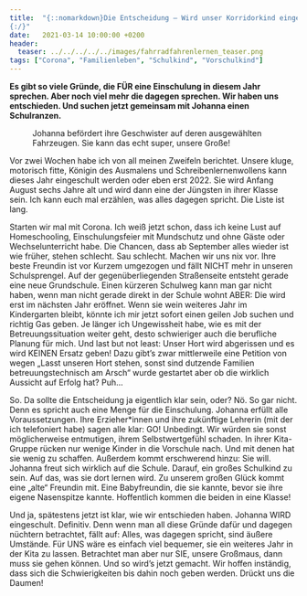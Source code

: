 ```yaml
---
title:  "{::nomarkdown}Die Entscheidung – Wird unser Korridorkind eingeschult?
{:/}"
date:   2021-03-14 10:00:00 +0200
header:
  teaser: ../../../../../images/fahrradfahrenlernen_teaser.png
tags: ["Corona", "Familienleben", "Schulkind", "Vorschulkind"]
---
```


**Es gibt so viele Gründe, die FÜR eine Einschulung in diesem Jahr sprechen. Aber noch viel mehr die dagegen sprechen. Wir haben uns entschieden. Und suchen jetzt gemeinsam mit Johanna einen Schulranzen.**

<figure>
  <img src="../../../../../images/unseregrosseschwester.png" alt="">
  <figcaption>Johanna befördert ihre Geschwister auf deren ausgewählten Fahrzeugen. Sie kann das echt super, unsere Große!</figcaption>
</figure> 

Vor zwei Wochen habe ich von all meinen Zweifeln berichtet. Unsere kluge, motorisch fitte, Königin des Ausmalens und Schreibenlernenwollens kann dieses Jahr eingeschult werden oder eben erst 2022. Sie wird Anfang August sechs Jahre alt und wird dann eine der Jüngsten in ihrer Klasse sein. Ich kann euch mal erzählen, was alles dagegen spricht. Die Liste ist lang.

Starten wir mal mit Corona. Ich weiß jetzt schon, dass ich keine Lust auf Homeschooling, Einschulungsfeier mit Mundschutz und ohne Gäste oder Wechselunterricht habe. Die Chancen, dass ab September alles wieder ist wie früher, stehen schlecht. Sau schlecht. Machen wir uns nix vor. Ihre beste Freundin ist vor Kurzem umgezogen und fällt NICHT mehr in unseren Schulsprengel. Auf der gegenüberliegenden Straßenseite entsteht gerade eine neue Grundschule. Einen kürzeren Schulweg kann man gar nicht haben, wenn man nicht gerade direkt in der Schule wohnt ABER: Die wird erst im nächsten Jahr eröffnet. Wenn sie wein weiteres Jahr im Kindergarten bleibt, könnte ich mir jetzt sofort einen geilen Job suchen und richtig Gas geben. Je länger ich Ungewissheit habe, wie es mit der Betreuungssituation weiter geht, desto schwieriger auch die berufliche Planung für mich. Und last but not least: Unser Hort wird abgerissen und es wird KEINEN Ersatz geben! Dazu gibt’s zwar mittlerweile eine Petition von wegen „Lasst unseren Hort stehen, sonst sind dutzende Familien betreuungstechnisch am Arsch“ wurde gestartet aber ob die wirklich Aussicht auf Erfolg hat? Puh… 

So. Da sollte die Entscheidung ja eigentlich klar sein, oder? Nö. So gar nicht. Denn es spricht auch eine Menge für die Einschulung. Johanna erfüllt alle Voraussetzungen. Ihre Erzieher*innen und ihre zukünftige Lehrerin (mit der ich telefoniert habe) sagen alle klar: GO! Unbedingt. Wir würden sie sonst möglicherweise entmutigen, ihrem Selbstwertgefühl schaden. In ihrer Kita-Gruppe rücken nur wenige Kinder in die Vorschule nach. Und mit denen hat sie wenig zu schaffen. Außerdem kommt erschwerend hinzu: Sie will. Johanna freut sich wirklich auf die Schule. Darauf, ein großes Schulkind zu sein. Auf das, was sie dort lernen wird. Zu unserem großen Glück kommt eine „alte“ Freundin mit. Eine Babyfreundin, die sie kannte, bevor sie ihre eigene Nasenspitze kannte. Hoffentlich kommen die beiden in eine Klasse!

Und ja, spätestens jetzt ist klar, wie wir entschieden haben. Johanna WIRD eingeschult. Definitiv. Denn wenn man all diese Gründe dafür und dagegen nüchtern betrachtet, fällt auf: Alles, was dagegen spricht, sind äußere Umstände. Für UNS wäre es einfach viel bequemer, sie ein weiteres Jahr in der Kita zu lassen.  Betrachtet man aber nur SIE, unsere Großmaus, dann muss sie gehen können. Und so wird’s jetzt gemacht. Wir hoffen inständig, dass sich die Schwierigkeiten bis dahin noch geben werden. Drückt uns die Daumen!

 


 
 






















 








 

   



















  












 






 





  


  






					 


 
 








